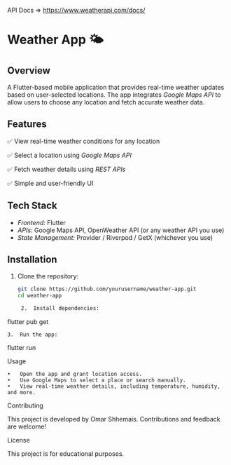 API Docs => https://www.weatherapi.com/docs/

# Weather App 🌤️  

## Overview  
A Flutter-based mobile application that provides real-time weather updates based on user-selected locations. The app integrates *Google Maps API* to allow users to choose any location and fetch accurate weather data.  

## Features  
✅ View real-time weather conditions for any location 

✅ Select a location using *Google Maps API*  

✅ Fetch weather details using *REST APIs*  

✅ Simple and user-friendly UI  

## Tech Stack  
- *Frontend:* Flutter  
- *APIs:* Google Maps API, OpenWeather API (or any weather API you use)  
- *State Management:* Provider / Riverpod / GetX (whichever you use)  

## Installation  
1. Clone the repository:  
   ```sh
   git clone https://github.com/yourusername/weather-app.git
   cd weather-app

	2.	Install dependencies:

flutter pub get


	3.	Run the app:

flutter run



Usage

	•	Open the app and grant location access.
	•	Use Google Maps to select a place or search manually.
	•	View real-time weather details, including temperature, humidity, and more.

Contributing

This project is developed by Omar Shhemais. Contributions and feedback are welcome!

License

This project is for educational purposes.
